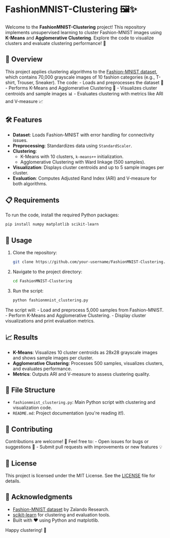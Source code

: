 # FashionMNIST-Clustering 🖼️✨

Welcome to the **FashionMNIST-Clustering** project! This repository
implements unsupervised learning to cluster Fashion-MNIST images using
**K-Means** and **Agglomerative Clustering**. Explore the code to
visualize clusters and evaluate clustering performance! 🚀

## 📖 Overview

This project applies clustering algorithms to the [Fashion-MNIST
dataset](https://github.com/zalandoresearch/fashion-mnist), which
contains 70,000 grayscale images of 10 fashion categories (e.g.,
T-shirt, Trouser, Sneaker). The code: - Loads and preprocesses the
dataset 📂 - Performs K-Means and Agglomerative Clustering 🧠 -
Visualizes cluster centroids and sample images 📊 - Evaluates clustering
with metrics like ARI and V-measure 📈

## 🛠️ Features

-   **Dataset**: Loads Fashion-MNIST with error handling for
    connectivity issues.
-   **Preprocessing**: Standardizes data using `StandardScaler`.
-   **Clustering**:
    -   K-Means with 10 clusters, `k-means++` initialization.
    -   Agglomerative Clustering with Ward linkage (500 samples).
-   **Visualization**: Displays cluster centroids and up to 5 sample
    images per cluster.
-   **Evaluation**: Computes Adjusted Rand Index (ARI) and V-measure for
    both algorithms.

## 📋 Requirements

To run the code, install the required Python packages:

``` bash
pip install numpy matplotlib scikit-learn
```

## 🚀 Usage

1.  Clone the repository:

    ``` bash
    git clone https://github.com/your-username/FashionMNIST-Clustering.git
    ```

2.  Navigate to the project directory:

    ``` bash
    cd FashionMNIST-Clustering
    ```

3.  Run the script:

    ``` bash
    python fashionmnist_clustering.py
    ```

The script will: - Load and preprocess 5,000 samples from
Fashion-MNIST. - Perform K-Means and Agglomerative Clustering. - Display
cluster visualizations and print evaluation metrics.

## 📈 Results

-   **K-Means**: Visualizes 10 cluster centroids as 28x28 grayscale
    images and shows sample images per cluster.
-   **Agglomerative Clustering**: Processes 500 samples, visualizes
    clusters, and evaluates performance.
-   **Metrics**: Outputs ARI and V-measure to assess clustering quality.

## 📁 File Structure

-   `fashionmnist_clustering.py`: Main Python script with clustering and
    visualization code.
-   `README.md`: Project documentation (you're reading it!).

## 🌟 Contributing

Contributions are welcome! 🙌 Feel free to: - Open issues for bugs or
suggestions 🐛 - Submit pull requests with improvements or new features
💡

## 📜 License

This project is licensed under the MIT License. See the
[LICENSE](LICENSE) file for details.

## 🙏 Acknowledgments

-   [Fashion-MNIST
    dataset](https://github.com/zalandoresearch/fashion-mnist) by
    Zalando Research.
-   [scikit-learn](https://scikit-learn.org/) for clustering and
    evaluation tools.
-   Built with ❤️ using Python and matplotlib.

Happy clustering! 🎉
